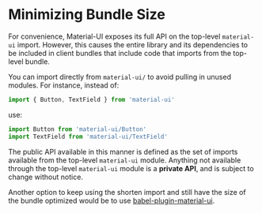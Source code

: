 # Minimizing Bundle Size

For convenience, Material-UI exposes its full API on the top-level `material-ui` import.
However, this causes the entire library and its dependencies to be included in client bundles that include code that imports from the top-level bundle.

You can import directly from `material-ui/` to avoid pulling in unused modules. For instance, instead of:

```js
import { Button, TextField } from 'material-ui'
```

use:

```js
import Button from 'material-ui/Button'
import TextField from 'material-ui/TextField'
```

The public API available in this manner is defined as the set of imports available from the top-level `material-ui` module. Anything not available through the top-level `material-ui` module is a **private API**, and is subject to change without notice.

Another option to keep using the shorten import and still have the size of the bundle optimized would be to use [babel-plugin-material-ui](https://github.com/umidbekkarimov/babel-plugin-material-ui).
